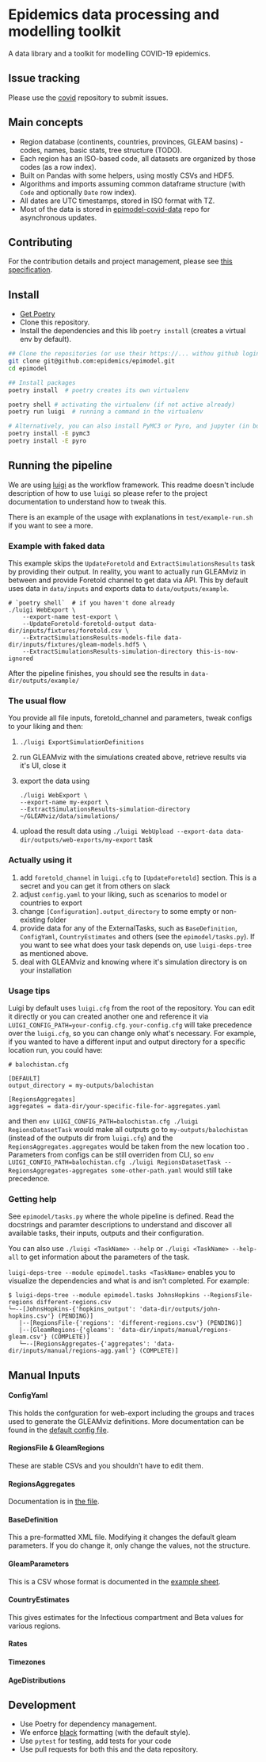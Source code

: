 # Epidemics data processing and modelling toolkit

A data library and a toolkit for modelling COVID-19 epidemics.

## Issue tracking
Please use the [covid](https://github.com/epidemics/covid/issues/new/choose) repository to submit issues.

## Main concepts

* Region database (continents, countries, provinces, GLEAM basins) - codes, names, basic stats, tree structure (TODO).
* Each region has an ISO-based code, all datasets are organized by those codes (as a row index).
* Built on Pandas with some helpers, using mostly CSVs and HDF5.
* Algorithms and imports assuming common dataframe structure (with `Code` and optionally `Date` row index).
* All dates are UTC timestamps, stored in ISO format with TZ.
* Most of the data is stored in [epimodel-covid-data](https://github.com/epidemics/epimodel-covid-data) repo for asynchronous updates.


## Contributing

For the contribution details and project management, please see [this specification](https://www.notion.so/Development-project-management-476f3c53b0f24171a78146365072d82e).


## Install

* [Get Poetry](https://python-poetry.org/docs/#installation)
* Clone this repository.
* Install the dependencies and this lib `poetry install` (creates a virtual env by default).

```sh
## Clone the repositories (or use their https://... withou github login)
git clone git@github.com:epidemics/epimodel.git
cd epimodel

## Install packages
poetry install  # poetry creates its own virtualenv

poetry shell # activating the virtualenv (if not active already)
poetry run luigi  # running a command in the virtualenv

# Alternatively, you can also install PyMC3 or Pyro, and jupyter (in both cases):
poetry install -E pymc3
poetry install -E pyro
```

## Running the pipeline
We are using [luigi](https://luigi.readthedocs.io/en/stable/index.html) as the workflow framework. This
readme doesn't include description of how to use `luigi` so please refer to the project documentation
to understand how to tweak this.

There is an example of the usage with explanations in `test/example-run.sh` if you want to see a more.

### Example with faked data
This example skips the `UpdateForetold` and `ExtractSimulationsResults` task by providing their output.
In reality, you want to actually run GLEAMviz in between and provide Foretold channel to get data via API.
This by default uses data in `data/inputs` and exports data to `data/outputs/example`.
```
# `poetry shell`  # if you haven't done already
./luigi WebExport \
    --export-name test-export \
    --UpdateForetold-foretold-output data-dir/inputs/fixtures/foretold.csv \
    --ExtractSimulationsResults-models-file data-dir/inputs/fixtures/gleam-models.hdf5 \
    --ExtractSimulationsResults-simulation-directory this-is-now-ignored
```

After the pipeline finishes, you should see the results in `data-dir/outputs/example/`

### The usual flow
You provide all file inputs, foretold_channel and parameters, tweak configs to your liking and then:

1. `./luigi ExportSimulationDefinitions`
2. run GLEAMviz with the simulations created above, retrieve results via it's UI, close it
3. export the data using

    ```
    ./luigi WebExport \
    --export-name my-export \
    --ExtractSimulationsResults-simulation-directory ~/GLEAMviz/data/simulations/ 
    ```

4. upload the result data using `./luigi WebUpload --export-data data-dir/outputs/web-exports/my-export` task

### Actually using it
1. add `foretold_channel` in `luigi.cfg` to `[UpdateForetold]` section. This is a secret and you can get it from others on slack
2. adjust `config.yaml` to your liking, such as scenarios to model or countries to export
3. change `[Configuration].output_directory` to some empty or non-existing folder
4. provide data for any of the ExternalTasks, such as `BaseDefinition`, `ConfigYaml`, `CountryEstimates` and others (see the `epimodel/tasks.py`). If you want to see what does your task depends on, use `luigi-deps-tree` as mentioned above.
5. deal with GLEAMviz and knowing where it's simulation directory is on your installation

### Usage tips
Luigi by default uses `luigi.cfg` from the root of the repository. You can edit it directly or you can created another one and reference it via `LUIGI_CONFIG_PATH=your-config.cfg`. `your-config.cfg` will take precedence over the `luigi.cfg`, so you can change only what's necessary. For example, if you wanted to have a different input and output directory for a specific location run, you could have:

```
# balochistan.cfg

[DEFAULT]
output_directory = my-outputs/balochistan

[RegionsAggregates]
aggregates = data-dir/your-specific-file-for-aggregates.yaml
```

and then `env LUIGI_CONFIG_PATH=balochistan.cfg ./luigi RegionsDatasetTask` would make all outputs go to `my-outputs/balochistan` (instead of the outputs dir from `luigi.cfg`) and the `RegionsAggregates.aggregates` would be taken from the new location too . Parameters from configs can be still overriden from CLI, so `env LUIGI_CONFIG_PATH=balochistan.cfg ./luigi RegionsDatasetTask --RegionsAggregates-aggregates some-other-path.yaml` would still take precedence.


### Getting help
See `epimodel/tasks.py` where the whole pipeline is defined. Read the docstrings and paramter descriptions
to understand and discover all available tasks, their inputs, outputs and their configuration.

You can also use `./luigi <TaskName> --help` or `./luigi <TaskName> --help-all` to get information about the parameters of the task.

`luigi-deps-tree --module epimodel.tasks <TaskName>` enables you to visualize the dependencies and what is and isn't completed. For example:

```
$ luigi-deps-tree --module epimodel.tasks JohnsHopkins --RegionsFile-regions different-regions.csv
└─--[JohnsHopkins-{'hopkins_output': 'data-dir/outputs/john-hopkins.csv'} (PENDING)]
   |--[RegionsFile-{'regions': 'different-regions.csv'} (PENDING)]
   |--[GleamRegions-{'gleams': 'data-dir/inputs/manual/regions-gleam.csv'} (COMPLETE)]
   └─--[RegionsAggregates-{'aggregates': 'data-dir/inputs/manual/regions-agg.yaml'} (COMPLETE)]
```

## Manual Inputs

#### ConfigYaml

This holds the confguration for web-export including the groups and traces used to generate the GLEAMviz definitions. More documentation can be found in the [default config file](data-dir/inputs/manual/config.yaml).

#### RegionsFile & GleamRegions

These are stable CSVs and you shouldn't have to edit them.

#### RegionsAggregates

Documentation is in [the file](data-dir/inputs/manual/regions-agg.yaml).

#### BaseDefinition

This a pre-formatted XML file. Modifying it changes the default gleam parameters. If you do change it, only change the values, not the structure.

#### GleamParameters

This is a CSV whose format is documented in the [example sheet](https://docs.google.com/spreadsheets/d/1IxPMadPxjnphWSKG_6PxmsrCLoXe3cHGp1Ok9kcddPk/edit#gid=1831691945).

#### CountryEstimates

This gives estimates for the Infectious compartment and Beta values for various regions.

#### Rates

#### Timezones

#### AgeDistributions


## Development

* Use Poetry for dependency management.
* We enforce [black](https://github.com/psf/black) formatting (with the default style).
* Use `pytest` for testing, add tests for your code
* Use pull requests for both this and the data repository.
